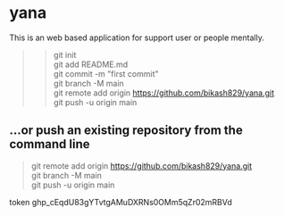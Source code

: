 # yana
This is an web based application for support user or people mentally.


>> git init  
>> git add README.md  
>> git commit -m "first commit"  
>> git branch -M main  
>> git remote add origin https://github.com/bikash829/yana.git  
>> git push -u origin main

## …or push an existing repository from the command line

>git remote add origin https://github.com/bikash829/yana.git  
>git branch -M main  
>git push -u origin main

token
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

